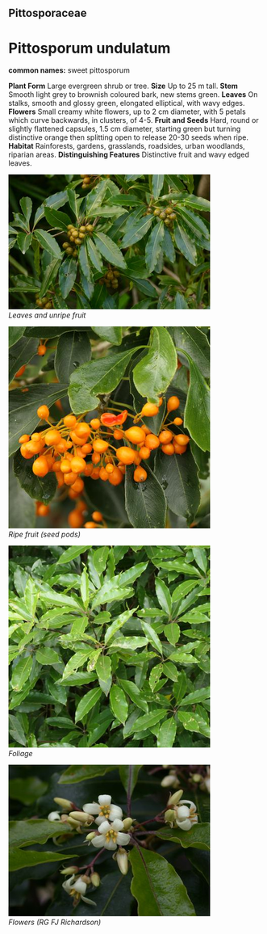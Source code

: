 ## Pittosporaceae
# Pittosporum undulatum
**common names:** sweet pittosporum

**Plant Form** Large evergreen shrub or tree. **Size** Up to 25 m tall. **Stem** Smooth light grey to brownish coloured bark, new stems green. **Leaves** On stalks, smooth and glossy green, elongated elliptical, with wavy edges. **Flowers** Small creamy white flowers, up to 2 cm diameter, with 5 petals which curve backwards, in clusters, of 4-5. **Fruit and Seeds** Hard, round or slightly flattened capsules, 1.5 cm diameter, starting green but turning distinctive orange then splitting open to release 20-30 seeds when ripe. **Habitat** Rainforests, gardens, grasslands, roadsides, urban woodlands, riparian areas. **Distinguishing Features** Distinctive fruit and wavy edged leaves.


![Leaves and unripe fruit](12664_P6960792.jpg)  
 *Leaves and unripe fruit* 

![Ripe fruit (seed pods)](69486_P1011931.jpg)  
 *Ripe fruit (seed pods)* 

![Foliage](68357_P1000347.jpg)  
 *Foliage* 

![Flowers (RG FJ Richardson)](20565_Pittosporum-undulatum13.jpg)  
 *Flowers (RG FJ Richardson)* 

